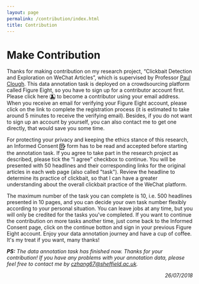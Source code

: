 ```yaml
---
layout: page
permalink: /contribution/index.html
title: Contribution
---
```


# Make Contribution

Thanks for making contribution on my research project, “Clickbait Detection and Exploration on WeChat Articles”, which is supervised by Professor [Paul Clough]. This data annotation task is deployed on a crowdsourcing platform called Figure Eight, so you have to sign up for a contributor account first. Please click here <a href="https://tasks.figure-eight.work/users/new" target="_blank"><img src="/images/signupIcon.png" alt align="absmiddle" width="16" height="16"></a> to become a contributor using your email address. When you receive an email for verifying your Figure Eight account, please click on the link to complete the registration process (it is estimated to take around 5 minutes to receive the verifying email). Besides, if you do not want to sign up an account by yourself, you can also contact me to get one directly, that would save you some time.

For protecting your privacy and keeping the ethics stance of this research, an Informed Consent [<img src="/images/img_415489.png" alt align="absmiddle" width="16" height="16">] form has to be read and accepted before starting the annotation task. If you agree to take part in the research project as described, please tick the “I agree” checkbox to continue. You will be presented with 50 headlines and their corresponding links for the original articles in each web page (also called "task"). Review the headline to determine its practice of clickbait, so that I can have a greater understanding about the overall clickbait practice of the WeChat platform. 

The maximum number of the task you can complete is 10, i.e. 500 headlines presented in 10 pages, and you can decide your own task number flexibly according to your personal situation. You can leave jobs at any time, but you will only be credited for the tasks you've completed. If you want to continue the contribution on more tasks another time, just come back to the Informed Consent page, click on the continue botton and sign in your previous Figure Eight account. Enjoy your data annotation journey and have a cup of coffee. It's my treat if you want, many thanks!


 
***PS:*** *The data annotation task has finished now. Thanks for your contribution! If you have any problems with your annotation data, please feel free to contact me by czhang67@sheffield.ac.uk.*  

<p align="right"><i>26/07/2018</i></p>



[Paul Clough]: https://www.sheffield.ac.uk/is/staff/clough
[<img src="/images/img_415489.png" alt align="absmiddle" width="16" height="16">]: https://aaronzhangcanyu.github.io/informed_consent/
